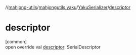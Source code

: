 //[mahjong-utils](../../../index.md)/[mahjongutils.yaku](../index.md)/[YakuSerializer](index.md)/[descriptor](descriptor.md)

# descriptor

[common]\
open override val [descriptor](descriptor.md): SerialDescriptor
